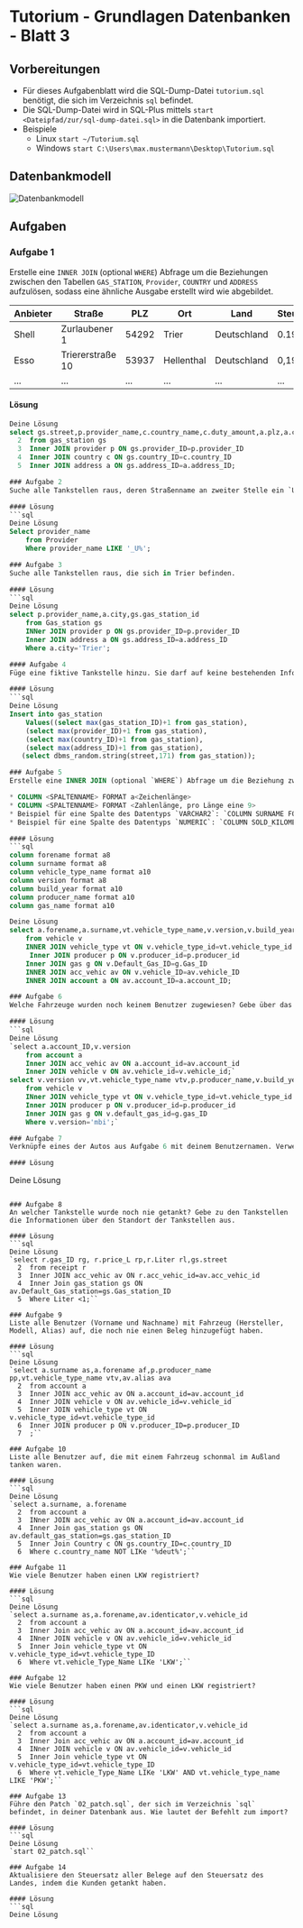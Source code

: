 ﻿# Tutorium - Grundlagen Datenbanken - Blatt 3

## Vorbereitungen
* Für dieses Aufgabenblatt wird die SQL-Dump-Datei `tutorium.sql` benötigt, die sich im Verzeichnis `sql` befindet.
* Die SQL-Dump-Datei wird in SQL-Plus mittels `start <Dateipfad/zur/sql-dump-datei.sql>` in die Datenbank importiert.
* Beispiele
  * Linux `start ~/Tutorium.sql`
  * Windows `start C:\Users\max.mustermann\Desktop\Tutorium.sql`

## Datenbankmodell
![Datenbankmodell](./img/datamodler_schema.png)

## Aufgaben

### Aufgabe 1
Erstelle eine `INNER JOIN` (optional `WHERE`) Abfrage um die Beziehungen zwischen den Tabellen `GAS_STATION`, `Provider`, `COUNTRY` und `ADDRESS` aufzulösen, sodass eine ähnliche Ausgabe erstellt wird wie abgebildet.

| Anbieter  | Straße            | PLZ   | Ort         | Land        | Steuer  |
| --------- | ----------------- | ----- | ----------- | ----------- | ------- |
| Shell     | Zurlaubener 1     | 54292 | Trier       | Deutschland | 0.19    |
| Esso      | Triererstraße 10  | 53937 | Hellenthal  | Deutschland | 0,19    |
| ...       | ...               | ...   | ...         | ...         | ...     |

#### Lösung
```sql
Deine Lösung
select gs.street,p.provider_name,c.country_name,c.duty_amount,a.plz,a.city
  2  from gas_station gs
  3  Inner JOIN provider p ON gs.provider_ID=p.provider_ID
  4  Inner JOIN country c ON gs.country_ID=c.country_ID
  5  Inner JOIN address a ON gs.address_ID=a.address_ID;

### Aufgabe 2
Suche alle Tankstellen raus, deren Straßenname an zweiter Stelle ein `U` haben (case-insensetive). Verändere dazu die Abfrage aus Aufgabe 1. Optional für Enthusiasten, suche mittels Regulärem Ausdruck.

#### Lösung
```sql
Deine Lösung
Select provider_name
    from Provider
    Where provider_name LIKE '_U%';

### Aufgabe 3
Suche alle Tankstellen raus, die sich in Trier befinden.

#### Lösung
```sql
Deine Lösung
select p.provider_name,a.city,gs.gas_station_id
    from Gas_station gs
    INNer JOIN provider p ON gs.provider_ID=p.provider_ID
    Inner JOIN address a ON gs.address_ID=a.address_ID
    Where a.city='Trier';

#### Aufgabe 4
Füge eine fiktive Tankstelle hinzu. Sie darf auf keine bestehenden Informationen basieren. Nutze möglichst wenige SQL-Befehle. Rufe fehlende Informationen möglichst direkt ab.

#### Lösung
```sql
Deine Lösung
Insert into gas_station
    Values((select max(gas_station_ID)+1 from gas_station),
    (select max(provider_ID)+1 from gas_station),
    (select max(country_ID)+1 from gas_station),
    (select max(address_ID)+1 from gas_station),
   (select dbms_random.string(street,171) from gas_station));

### Aufgabe 5
Erstelle eine INNER JOIN (optional `WHERE`) Abfrage um die Beziehung zwischen den Tabellen `ACCOUNT`, `VEHICLE`, `VEHICLE_TYPE`, `GAS` und `PRODUCER` aufzulösen und zeige die Spalten `FORNAME`, `SURNAME`, `VEHICLE_TYPE_NAME`, `VERSION`, `BUILD_YEAR`, `PRODUCER_NAME` und `GAS_NAME` an. Richte SQL-Plus so ein, dass möglicht jeder Datensatz nur eine Zeile belegt.

* COLUMN <SPALTENNAME> FORMAT a<Zeichenlänge>
* COLUMN <SPALTENNAME> FORMAT <Zahlenlänge, pro Länge eine 9>
* Beispiel für eine Spalte des Datentyps `VARCHAR2`: `COLUMN SURNAME FORMAT a16`
* Beispiel für eine Spalte des Datentyps `NUMERIC`: `COLUMN SOLD_KILOMETER 9999`

#### Lösung
```sql
column forename format a8
column surname format a8
column vehicle_type_name format a10
column version format a8
column build_year format a10
column producer_name format a10
column gas_name format a10

Deine Lösung
select a.forename,a.surname,vt.vehicle_type_name,v.version,v.build_year,p.producer_name,g.gas_name
    from vehicle v
    INNER JOIN vehicle_type vt ON v.vehicle_type_id=vt.vehicle_type_id
     Inner JOIN producer p ON v.producer_id=p.producer_id
    Inner JOIN gas g ON v.Default_Gas_ID=g.Gas_ID
    INNER JOIN acc_vehic av ON v.vehicle_ID=av.vehicle_ID
    INNER JOIN account a ON av.account_ID=a.account_ID;

### Aufgabe 6
Welche Fahrzeuge wurden noch keinem Benutzer zugewiesen? Gebe über das Fahrzeug Informationen über den Typ, den Hersteller, das Modell, Baujahr und den Kraftstoff aus.

#### Lösung
```sql
Deine Lösung
`select a.account_ID,v.version
    from account a
    Inner JOIN acc_vehic av ON a.account_id=av.account_id
    Inner JOIN vehicle v ON av.vehicle_id=v.vehicle_id;`
select v.version vv,vt.vehicle_type_name vtv,p.producer_name,v.build_year vb,g.gas_name gg
    from vehicle v
    INner JOIN vehicle_type vt ON v.vehicle_type_id=vt.vehicle_type_id
    Inner JOIN producer p ON v.producer_id=p.producer_id
    Inner JOIN gas g ON v.default_gas_id=g.gas_ID
    Where v.version='mbi';`

### Aufgabe 7
Verknüpfe eines der Autos aus Aufgabe 6 mit deinem Benutzernamen. Verwende dazu möglichst wenige SQL-Statements.

#### Lösung
```
Deine Lösung
```

### Aufgabe 8
An welcher Tankstelle wurde noch nie getankt? Gebe zu den Tankstellen die Informationen über den Standort der Tankstellen aus.

#### Lösung
```sql
Deine Lösung
`select r.gas_ID rg, r.price_L rp,r.Liter rl,gs.street
  2  from receipt r
  3  Inner JOIN acc_vehic av ON r.acc_vehic_id=av.acc_vehic_id
  4  Inner Join gas_station gs ON av.Default_Gas_station=gs.Gas_station_ID
  5  Where Liter <1;``

### Aufgabe 9
Liste alle Benutzer (Vorname und Nachname) mit Fahrzeug (Hersteller, Modell, Alias) auf, die noch nie einen Beleg hinzugefügt haben.

#### Lösung
```sql
Deine Lösung
`select a.surname as,a.forename af,p.producer_name pp,vt.vehicle_type_name vtv,av.alias ava
  2  from account a
  3  Inner JOIN acc_vehic av ON a.account_id=av.account_id
  4  Inner JOIN vehicle v ON av.vehicle_id=v.vehicle_id
  5  Inner JOIN vehicle_type vt ON v.vehicle_type_id=vt.vehicle_type_id
  6  Inner JOIN producer p ON v.producer_ID=p.producer_ID
  7  ;``

### Aufgabe 10
Liste alle Benutzer auf, die mit einem Fahrzeug schonmal im Außland tanken waren.

#### Lösung
```sql
Deine Lösung
`select a.surname, a.forename
  2  from account a
  3  INner JOIN acc_vehic av ON a.account_id=av.account_id
  4  Inner Join gas_station gs ON av.default_gas_station=gs.gas_station_ID
  5  Inner Join Country c ON gs.country_ID=c.country_ID
  6  Where c.country_name NOT LIKe '%deut%';``

### Aufgabe 11
Wie viele Benutzer haben einen LKW registriert?

#### Lösung
```sql
Deine Lösung
`select a.surname as,a.forename,av.identicator,v.vehicle_id
  2  from account a
  3  Inner Join acc_vehic av ON a.account_id=av.account_id
  4  INner JOIN vehicle v ON av.vehicle_id=v.vehicle_id
  5  Inner Join vehicle_type vt ON v.vehicle_type_id=vt.vehicle_type_ID
  6  Where vt.vehicle_Type_Name LIKe 'LKW';``

### Aufgabe 12
Wie viele Benutzer haben einen PKW und einen LKW registriert?

#### Lösung
```sql
Deine Lösung
`select a.surname as,a.forename,av.identicator,v.vehicle_id
  2  from account a
  3  Inner Join acc_vehic av ON a.account_id=av.account_id
  4  INner JOIN vehicle v ON av.vehicle_id=v.vehicle_id
  5  Inner Join vehicle_type vt ON v.vehicle_type_id=vt.vehicle_type_ID
  6  Where vt.vehicle_Type_Name LIKe 'LKW' AND vt.vehicle_type_name LIKE 'PKW';``

### Aufgabe 13
Führe den Patch `02_patch.sql`, der sich im Verzeichnis `sql` befindet, in deiner Datenbank aus. Wie lautet der Befehlt zum import?

#### Lösung
```sql
Deine Lösung
`start 02_patch.sql``

### Aufgabe 14
Aktualisiere den Steuersatz aller Belege auf den Steuersatz des Landes, indem die Kunden getankt haben.

#### Lösung
```sql
Deine Lösung
```


